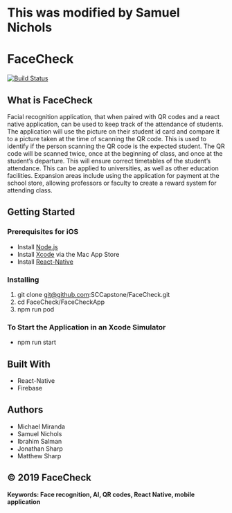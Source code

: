 # This was modified by Samuel Nichols
# FaceCheck
[![Build Status](https://travis-ci.com/SCCapstone/FaceCheck.svg?token=eiKCbjzezvQmo3HdzB8y&branch=master)](https://travis-ci.com/SCCapstone/FaceCheck)

## What is FaceCheck
Facial recognition application, that when paired with QR codes and a react native application, can be used to keep track of the attendance of students. The application will use the picture on their student id card and compare it to a picture taken at the time of scanning the QR code. This is used to identify if the person scanning the QR code is the expected student. The QR code will be scanned twice, once at the beginning of class, and once at the student’s departure. This will ensure correct timetables of the student’s attendance. This can be applied to universities, as well as other education facilities. Expansion areas include using the application for payment at the school store, allowing professors or faculty to create a reward system for attending class.

## Getting Started

### Prerequisites for iOS
- Install [Node.js](https://nodejs.org/en/download/)
- Install [Xcode](https://apps.apple.com/us/app/xcode/id497799835?mt=12) via the Mac App Store
- Install [React-Native](https://facebook.github.io/react-native/docs/getting-started)


### Installing
1. git clone git@github.com:SCCapstone/FaceCheck.git
2. cd FaceCheck/FaceCheckApp
3. npm run pod

### To Start the Application in an Xcode Simulator
- npm run start

## Built With
- React-Native
- Firebase

## Authors
- Michael Miranda
- Samuel Nichols
- Ibrahim Salman
- Jonathan Sharp
- Matthew Sharp

## **©** 2019 FaceCheck

**Keywords: Face recognition, AI, QR codes, React Native, mobile application**
